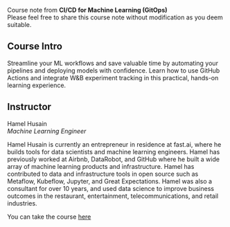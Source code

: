 Course note from **CI/CD for Machine Learning (GitOps)**  
Please feel free to share this course note without modification as you deem suitable.

## Course Intro

Streamline your ML workflows and save valuable time by automating your pipelines and deploying models with confidence. Learn how to use GitHub Actions and integrate W&B experiment tracking in this practical, hands-on learning experience.

## Instructor

Hamel Husain  
*Machine Learning Engineer*

Hamel Husain is currently an entrepreneur in residence at fast.ai, where he builds tools for data scientists and machine learning engineers. Hamel has previously worked at Airbnb, DataRobot, and GitHub where he built a wide array of machine learning products and infrastructure. Hamel has contributed to data and infrastructure tools in open source such as Metaflow, Kubeflow, Jupyter, and Great Expectations. Hamel was also a consultant for over 10 years, and used data science to improve business outcomes in the restaurant, entertainment, telecommunications, and retail industries.

You can take the course [here](https://www.wandb.courses/courses/ci-cd-for-machine-learning)
